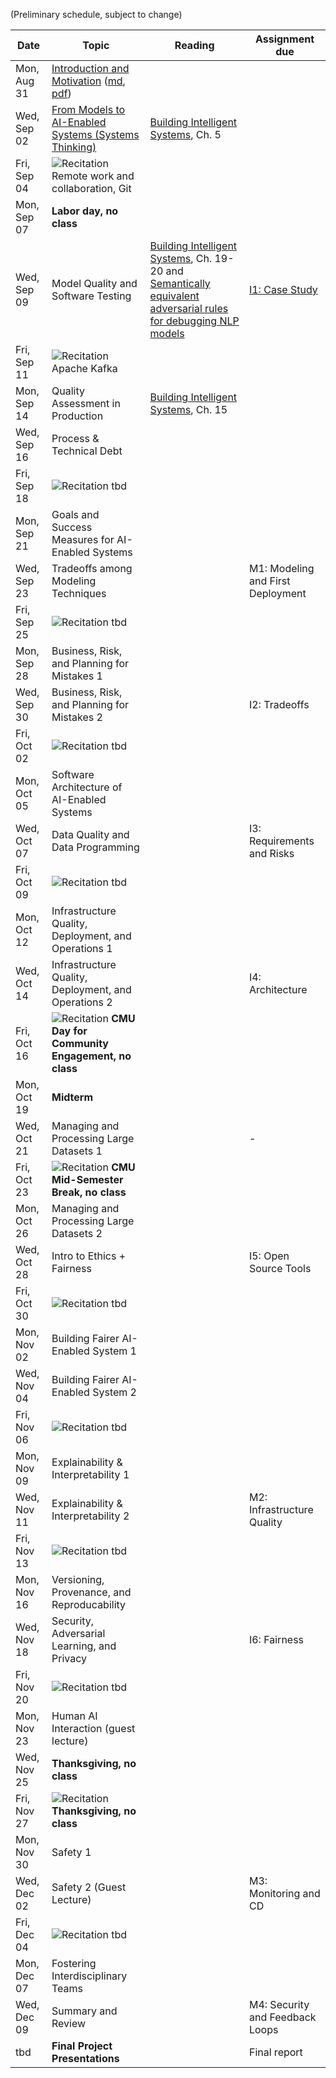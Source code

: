 
(Preliminary schedule, subject to change)


| Date  | Topic | Reading | Assignment due |
| -     | -     | -       | -              |
| Mon, Aug 31 | [Introduction and Motivation](https://ckaestne.github.io/seai/F2020/slides/01_introduction/intro.html#/) ([md](https://github.com/ckaestne/seai/blob/F2020/lectures/01_introduction/intro.md), [pdf](https://ckaestne.github.io/seai/F2020/slides/01_introduction/intro.pdf)) | |  |
| Wed, Sep 02 | [From Models to AI-Enabled Systems (Systems Thinking)](https://ckaestne.github.io/seai/F2020/slides/01_systems/systems.html#/) | [Building Intelligent Systems](https://cmu.primo.exlibrisgroup.com/permalink/01CMU_INST/6lpsnm/alma991019649190004436), Ch. 5 |  |
| Fri, Sep 04 | ![Recitation](https://img.shields.io/badge/-rec-Yellow.svg) Remote work and collaboration, Git | |  |
| Mon, Sep 07 | **Labor day, no class** | |  |
| Wed, Sep 09 | Model Quality and Software Testing | [Building Intelligent Systems](https://cmu.primo.exlibrisgroup.com/permalink/01CMU_INST/6lpsnm/alma991019649190004436), Ch. 19-20 and [Semantically equivalent adversarial rules for debugging NLP models](https://www.aclweb.org/anthology/P18-1079.pdf) | [I1: Case Study](https://github.com/ckaestne/seai/blob/F2020/assignments/I1_case_study.md) |
| Fri, Sep 11 | ![Recitation](https://img.shields.io/badge/-rec-Yellow.svg) Apache Kafka | |  |
| Mon, Sep 14 | Quality Assessment in Production | [Building Intelligent Systems](https://cmu.primo.exlibrisgroup.com/permalink/01CMU_INST/6lpsnm/alma991019649190004436), Ch. 15 |  |
| Wed, Sep 16 | Process & Technical Debt  | |  |
| Fri, Sep 18 | ![Recitation](https://img.shields.io/badge/-rec-Yellow.svg) tbd | |  |
| Mon, Sep 21 | Goals and Success Measures for AI-Enabled Systems | |  |
| Wed, Sep 23 | Tradeoffs among Modeling Techniques | | M1: Modeling and First Deployment |
| Fri, Sep 25 | ![Recitation](https://img.shields.io/badge/-rec-Yellow.svg) tbd | |  |
| Mon, Sep 28 | Business, Risk, and Planning for Mistakes 1 | |  |
| Wed, Sep 30 | Business, Risk, and Planning for Mistakes 2 | | I2: Tradeoffs |
| Fri, Oct 02 | ![Recitation](https://img.shields.io/badge/-rec-Yellow.svg) tbd | |  |
| Mon, Oct 05 | Software Architecture of AI-Enabled Systems | |  |
| Wed, Oct 07 | Data Quality and Data Programming  | | I3: Requirements and Risks |
| Fri, Oct 09 | ![Recitation](https://img.shields.io/badge/-rec-Yellow.svg) tbd | |  |
| Mon, Oct 12 | Infrastructure Quality, Deployment, and Operations 1 | |  |
| Wed, Oct 14 | Infrastructure Quality, Deployment, and Operations 2 | | I4: Architecture |
| Fri, Oct 16 | ![Recitation](https://img.shields.io/badge/-rec-Yellow.svg) **CMU Day for Community Engagement, no class** | |  |
| Mon, Oct 19 | **Midterm** | |  |
| Wed, Oct 21 | Managing and Processing Large Datasets 1 | | - |
| Fri, Oct 23 | ![Recitation](https://img.shields.io/badge/-rec-Yellow.svg) **CMU Mid-Semester Break, no class** | |  |
| Mon, Oct 26 | Managing and Processing Large Datasets 2 | |  |
| Wed, Oct 28 | Intro to Ethics + Fairness | | I5: Open Source Tools |
| Fri, Oct 30 | ![Recitation](https://img.shields.io/badge/-rec-Yellow.svg) tbd | |  |
| Mon, Nov 02 | Building Fairer AI-Enabled System 1 | |  |
| Wed, Nov 04 | Building Fairer AI-Enabled System 2 | |  |
| Fri, Nov 06 | ![Recitation](https://img.shields.io/badge/-rec-Yellow.svg) tbd | |  |
| Mon, Nov 09 | Explainability & Interpretability 1  | |  |
| Wed, Nov 11 | Explainability & Interpretability 2 | | M2: Infrastructure Quality |
| Fri, Nov 13 | ![Recitation](https://img.shields.io/badge/-rec-Yellow.svg) tbd | |  |
| Mon, Nov 16 | Versioning, Provenance, and Reproducability | |  |
| Wed, Nov 18 | Security, Adversarial Learning, and Privacy | | I6: Fairness |
| Fri, Nov 20 | ![Recitation](https://img.shields.io/badge/-rec-Yellow.svg) tbd | |  |
| Mon, Nov 23 | Human AI Interaction (guest lecture) | |  |
| Wed, Nov 25 | **Thanksgiving, no class** | |  |
| Fri, Nov 27 | ![Recitation](https://img.shields.io/badge/-rec-Yellow.svg) **Thanksgiving, no class** | |  |
| Mon, Nov 30 | Safety 1 | |  |
| Wed, Dec 02 | Safety 2 (Guest Lecture) | | M3: Monitoring and CD |
| Fri, Dec 04 | ![Recitation](https://img.shields.io/badge/-rec-Yellow.svg) tbd | |  |
| Mon, Dec 07 | Fostering Interdisciplinary Teams | |  |
| Wed, Dec 09 | Summary and Review | | M4: Security and Feedback Loops |
| tbd | **Final Project Presentations** | | Final report |



